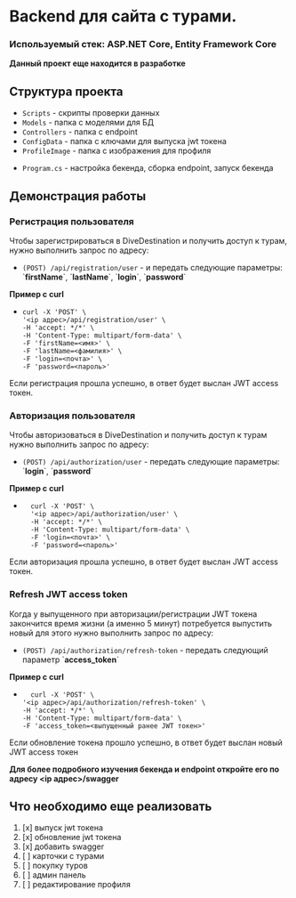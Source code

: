 # Backend для сайта с турами.

### Используемый стек: ASP.NET Core, Entity Framework Core

__Данный проект еще находится в разработке__

## Структура проекта
- `Scripts` - скрипты проверки данных
- `Models` - папка с моделями для БД
- `Controllers` - папка с endpoint 
- `ConfigData` - папка с ключами для выпуска jwt токена
- `ProfileImage` - папка с изображения для профиля

* `Program.cs` - настройка бекенда, сборка endpoint, запуск бекенда

## Демонстрация работы

### Регистрация пользователя
Чтобы зарегистрироваться в DiveDestination и получить доступ к турам, нужно выполнить запрос по адресу:
- `(POST) /api/registration/user` - и передать следующие параметры: \`__firstName__\`, \`__lastName__\`, \`__login__\`, \`__password__\`

__Пример с curl__

- ```shell
  curl -X 'POST' \
  '<ip адрес>/api/registration/user' \
  -H 'accept: */*' \
  -H 'Content-Type: multipart/form-data' \
  -F 'firstName=<имя>' \
  -F 'lastName=<фамилия>' \
  -F 'login=<почта>' \
  -F 'password=<пароль>'
  ```

Если регистрация прошла успешно, в ответ будет выслан JWT access токен.

### Авторизация пользователя
Чтобы авторизоваться в DiveDestination и получить доступ к турам нужно выполнить запрос по адресу:
- `(POST) /api/authorization/user` - передать следующие параметры: \`__login__\`, \`__password__\`

__Пример с curl__ 

- ```shell
    curl -X 'POST' \
    '<ip адрес>/api/authorization/user' \
    -H 'accept: */*' \
    -H 'Content-Type: multipart/form-data' \
    -F 'login=<почта>' \
    -F 'password=<пароль>'
    ```

Если авторизация прошла успешно, в ответ будет выслан JWT access токен.

### Refresh JWT access token
Когда у выпущенного при авторизации/регистрации JWT токена закончится время жизни (а именно 5 минут) потребуется выпустить новый для этого нужно выполнить запрос по адресу:
- `(POST) /api/authorization/refresh-token` - передать следующий параметр \`__access_token__\`

__Пример с curl__

- ```shell
    curl -X 'POST' \
  '<ip адрес>/api/authorization/refresh-token' \
  -H 'accept: */*' \
  -H 'Content-Type: multipart/form-data' \
  -F 'access_token=<выпущенный ранее JWT токен>'
    ```
Если обновление токена прошло успешно, в ответ будет выслан новый JWT access токен

__Для более подробного изучения бекенда и endpoint откройте его по адресу <ip адрес>/swagger__

## Что необходимо еще реализовать
1. [x] выпуск jwt токена
2. [x] обновление jwt токена
3. [x] добавить swagger
3. [ ] карточки с турами
4. [ ] покупку туров
5. [ ] админ панель
6. [ ] редактирование профиля